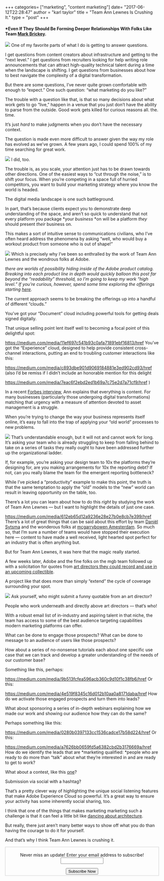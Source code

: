 +++
categories= ["marketing", "content marketing"]
date= "2017-06-12T22:28:47"
author = "karl taylor"
title = "Team Ann Lewnes Is Crushing It."
type = "post"
+++
 #### *Even If They Should Be Forming Deeper Relationships With Folks Like Team [Mark Brickey](http://www.adventuresindesignmarket.com/).

 ![](https://raw.githubusercontent.com/karljtaylor/kjt/blog/content/assets/12ApITk5jmiWrx0EA4voJbQSQ.png) One of my favorite parts of what I do is getting to answer questions.

 I get questions from content creators about infrastructure and getting to the “next level.” I get questions from recruiters looking for help writing role announcements that can attract high-quality technical talent during a time when the landscape is shifting. I get questions from businesses about how to best navigate the complexity of a digital transformation.

 But there are some questions, I’ve never quite grown comfortable with enough to “expect.” One such question: “what marketing do you like?”

 The trouble with a question like that, is that so many decisions about what work gets to go “live,” happen in a venue that you just don’t have the ability to parse from the outside. Good work gets killed for curious reasons all. the. time.

 It’s just *hard* to make judgments when you don’t have the necessary context.

 The question is made even more difficult to answer given the way my role has evolved as we’ve grown. A few years ago, I could spend 100% of my time searching for great work.

 ![](https://raw.githubusercontent.com/karljtaylor/kjt/blog/content/assets/12AHZ55f1Bcbsh14sDxAujJug.jpeg) I did, too.

 The trouble is, as you scale, your attention just has to be drawn towards other directions. One of the easiest ways to “cut through the noise,” is to shift your focus. When you’re competing in a space full of hurried competitors, you want to build your marketing strategy where you know the world is headed.

 The digital media landscape is one such battleground.

 In part, that’s because clients expect you to demonstrate deep understanding of the space, and aren’t so quick to understand that not every platform you package *your *business* *on will be a platform *they* should present *their* business on.

 This makes a sort of intuitive sense to communications civilians, who I’ve often heard address the phenomena by asking “well, who would buy a workout product from someone who is out of shape!”

 ![](https://raw.githubusercontent.com/karljtaylor/kjt/blog/content/assets/12A00cUlQAlDMcDQpj2KfPwxA.jpeg) Which is precisely why I’ve been so enthralled by the work of Team Ann Lewnes and the wondrous folks at Adobe.

 *there are worlds of possibility hiding inside of the Adobe product catalog. Breaking into each product line in depth would quickly balloon this post far beyond the “readability” threshold, so I’m going to keep my work “high level.” If you’re curious, however, spend some time exploring the offerings starting *[*here*](http://www.adobe.com/)*.*

 The current approach seems to be breaking the offerings up into a handful of different “clouds.”

 You’ve got your “Document” cloud including powerful tools for getting deals signed digitally.

 That unique selling point lent itself well to becoming a focal point of this delightful spot:

 <https://medium.com/media/11ef697c541b93c0afa71891ebf16813/href> You’ve got the “Experience” cloud, designed to help provide consistent cross-channel interactions, putting an end to troubling customer interactions like this:

 <https://medium.com/media/c893dbe901d9069184881e3ed902cd93/href> (also I’d be remiss if I didn’t include an honorable mention for this delight

 <https://medium.com/media/7eac6f2ebd2ed1b69a7c75e2d7a71cf9/href> )

 In a recent [Forbes interview](https://www.forbes.com/video/5386525238001/), Ann explains that everything is content. For many businesses (particularly those undergoing digital transformations) matching that urgency with a measure of attention devoted to asset management is a struggle.

 When you’re trying to change the way your business represents itself online, it’s easy to fall into the trap of applying your “old world” processes to new problems.

 ![](https://raw.githubusercontent.com/karljtaylor/kjt/blog/content/assets/12AhHRvDunQWM178ffAAnSh5w.jpeg) That’s understandable enough, but it will not and cannot work for long. It’s asking your team who is already struggling to keep from falling behind to take on a series of tasks they really ought to have been addressed further up the organizational ladder.

 If, for example, you’re asking your design team to 10x the platforms they’re designing for, are you making arrangements for 10x the reporting debt? If not, can you really blame the team for the emergent reporting bottleneck?

 While I’ve picked a “productivity” example to make this point, the truth is that the same temptation to apply the “old” models to the “new” world can result in leaving opportunity on the table, too.

 There’s a lot you can learn about how to do this *right* by studying the work of Team Ann Lewnes — but I want to highlight the details of just one case.

 <https://medium.com/media/612eb65d12a9236e28e27b0e8cb7e399/href> There’s a lot of great things that can be said about this effort by team [Daniël Sytsma](https://twitter.com/danielsytsma?lang=en) and the wonderous folks at [mcgarrybowen Amesterdam](http://www.mcgarrybowen.com/). So much so, that I’m sure a number of teams would have stopped their execution here — content to have made a well received, light hearted spot perfect for an industry that is often anything but.

 But for Team Ann Lewnes, it was here that the magic really started.

 A few weeks later, Adobe and the fine folks on the mgb team followed up with a solicitation for quotes from [art directors they could record and use in an upcoming collectible](http://adsoftheworld.com/media/direct/adobe_hovering_art_director).

 A project like that does more than simply “extend” the cycle of coverage surrounding your spot.

 ![](https://raw.githubusercontent.com/karljtaylor/kjt/blog/content/assets/12ACG1J-NJerUYc06mR8c7TfA.jpeg) Ask yourself, who might submit a funny quotable from an art director?

 People who work underneath and directly above art directors — that’s who!

 With a robust email list of in-industry and aspiring talent in that niche, the team has access to some of the best audience targeting capabilities modern marketing platforms can offer.

 What can be done to engage those prospects? What can be done to message to an audience of users like those prospects?

 How about a series of no-nonsense tutorials each about one specific use case that we can track and develop a greater understanding of the needs of our customer base?

 Something like this, perhaps:

 <https://medium.com/media/9b513fcfea596acb360c9d10f1c38fb6/href> Or this:

 <https://medium.com/media/4e519f8345c16d012b10aa0a8171daba/href> How do we activate those engaged prospects and turn them into leads?

 What about sponsoring a series of in-depth webinars explaining how we made our work and showing our audience how they can do the same?

 Perhaps something like this:

 <https://medium.com/media/0280b0397133cc1536cadce17b58d224/href> Or this:

 <https://medium.com/media/a7626bb0659fd5a6382cbd2b3176669a/href> How do we identify the leads that are *marketing qualified: *people who are ready to do more than “talk” about what they’re interested in and are ready to get to work?

 What about a contest, like this [one](http://create.adobe.com/2017/5/15/stocketition_contest.html)?

 Submission via social with a hashtag?

 That’s a pretty clever way of highlighting the unique social listening features that make Adobe Experience Cloud so powerful. It’s a great way to ensure your activity has some inherently social sharing, too.

 I think that one of the things that makes marketing marketing such a challenge is that it can feel a little bit like [dancing about architecture](http://www.collapseboard.com/features/columns/where-the-metaphor-fails-writing-about-music-is-like-dancing-about-architecture/).

 But really, there just aren’t many better ways to show off what you do than having the courage to do it for yourself.

 And that’s why I think Team Ann Lewnes is crushing it.


   <form style="border:1px solid #ccc;padding:3px;text-align: center;" action="https://tinyletter.com/karljtaylor" method="post" target="popupwindow" onsubmit="window.open('https://tinyletter.com/karljtaylor', 'popupwindow', 'scrollbars=yes,width=800,height=600');return true" _lpchecked="1">
    <p style="
     display: flex;
     align-items: center;
     flex-direction: column;
 "><label for="tlemail">Never miss an update! Enter your email address to subscribe!</label>
      <input type="text" name="email" id="tlemail" style="
     width: 140px;
 "></p>
    <input type="hidden" value="1" name="embed"><input type="submit" value="Subscribe Now">
 </form>
